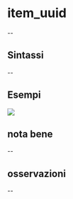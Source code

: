 # item_uuid

--

## Sintassi

--

## Esempi

![](/img/variabili/item_uuid/item_uuid1.png)

## nota bene

--

## osservazioni

--